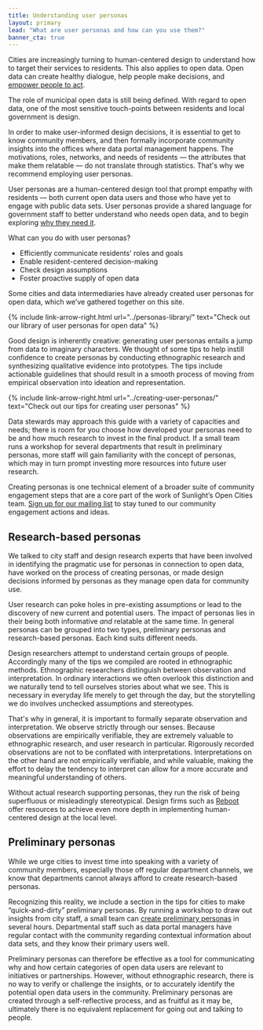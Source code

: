 ```yaml
---
title: Understanding user personas
layout: primary
lead: "What are user personas and how can you use them?"
banner_cta: true
---
```


Cities are increasingly turning to human-centered design to understand how to target their services to residents. This also applies to open data. Open data can create healthy dialogue, help people make decisions, and [empower people to act](https://sunlightfoundation.com/policy/open-cities/tactical-data-engagement/).

The role of municipal open data is still being defined. With regard to open data, one of the most sensitive touch-points between residents and local government is design.

In order to make user-informed design decisions, it is essential to get to know community members, and then formally incorporate community insights into the offices where data portal management happens. The motivations, roles, networks, and needs of residents — the attributes that make them relatable — do not translate through statistics. That's why we recommend employing user personas.

User personas are a human-centered design tool that prompt empathy with residents — both current open data users and those who have yet to engage with public data sets. User personas provide a shared language for government staff to better understand who needs open data, and to begin exploring [why they need it](http://sunlightfoundation.com/wp-content/uploads/2018/07/methods-menu-1.pdf).

What can you do with user personas?

- Efficiently communicate residents' roles and goals
- Enable resident-centered decision-making
- Check design assumptions
- Foster proactive supply of open data

Some cities and data intermediaries have already created user personas for open data, which we’ve gathered together on this site.

{%
  include link-arrow-right.html
  url="../personas-library/"
  text="Check out our library of user personas for open data"
%}

Good design is inherently creative: generating user personas entails a jump from data to imaginary characters. We thought of some tips to help instill confidence to create personas by conducting ethnographic research and synthesizing qualitative evidence into prototypes. The tips include actionable guidelines that should result in a smooth process of moving from empirical observation into ideation and representation.  

{%
  include link-arrow-right.html
  url="../creating-user-personas/"
  text="Check out our tips for creating user personas"
%}

Data stewards may approach this guide with a variety of capacities and needs; there is room for you choose how developed your personas need to be and how much research to invest in the final product. If a small team runs a workshop for several departments that result in preliminary personas, more staff will gain familiarity with the concept of personas, which may in turn prompt investing more resources into future user research.

<div class="funfact-blockquote">
Creating personas is one technical element of a broader suite of community engagement steps that are a core part of the work of Sunlight’s Open Cities team. <a href="https://sunlightfoundation.com/policy/open-cities/subscribe-to-sunlight-open-cities/">Sign up for our mailing list</a> to stay tuned to our community engagement actions and ideas.
</div>

## Research-based personas

We talked to city staff and design research experts that have been involved in identifying the pragmatic use for personas in connection to open data, have worked on the process of creating personas, or made design decisions informed by personas as they manage open data for community use.

User research can poke holes in pre-existing assumptions or lead to the discovery of new current and potential users. The impact of personas lies in their being both informative _and_ relatable at the same time. In general personas can be grouped into two types, preliminary personas and research-based personas. Each kind suits different needs.

Design researchers attempt to understand certain groups of people. Accordingly many of the tips we compiled are rooted in ethnographic methods. Ethnographic researchers distinguish between observation and interpretation. In ordinary interactions we often overlook this distinction and we naturally tend to tell ourselves stories about what we see. This is necessary in everyday life merely to get through the day, but the storytelling we do involves unchecked assumptions and stereotypes.

That's why in general, it is important to formally separate observation and interpretation. We observe strictly through our senses. Because observations are empirically verifiable, they are extremely valuable to ethnographic research, and user research in particular. Rigorously recorded observations are not to be conflated with interpretations. Interpretations on the other hand are not empirically verifiable, and while valuable, making the effort to delay the tendency to interpret can allow for a more accurate and meaningful understanding of others.

Without actual research supporting personas, they run the risk of being superfluous or misleadingly stereotypical. Design firms such as [Reboot](https://reboot.org/) offer resources to achieve even more depth in implementing human-centered design at the local level.

## Preliminary personas

While we urge cities to invest time into speaking with a variety of community members, especially those off regular department channels, we know that departments cannot always afford to create research-based personas.

Recognizing this reality, we include a section in the tips for cities to make “quick-and-dirty” preliminary personas. By running a workshop to draw out insights from city staff, a small team can [create preliminary personas](https://sunlightfoundation.com/2018/05/07/here-are-all-the-open-data-user-personas-created-in-our-workshops/) in several hours. Departmental staff such as data portal managers have regular contact with the community regarding contextual information about data sets, and they know their primary users well.

Preliminary personas can therefore be effective as a tool for communicating why and how certain categories of open data users are relevant to initiatives or partnerships. However, without ethnographic research, there is no way to verify or challenge the insights, or to accurately identify the potential open data users in the community. Preliminary personas are created through a self-reflective process, and as fruitful as it may be, ultimately there is no equivalent replacement for going out and talking to people.
